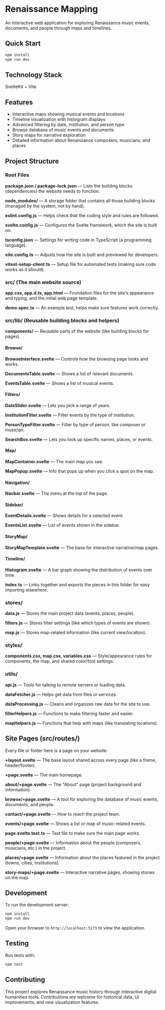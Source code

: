 # Renaissance Mapping

An interactive web application for exploring Renaissance music events, documents, and people through maps and timelines.

## Quick Start

```bash
npm install
npm run dev
```

## Technology Stack

SvelteKit + Vite

## Features

- Interactive maps showing musical events and locations
- Timeline visualization with histogram displays
- Advanced filtering by date, institution, and person type
- Browse database of music events and documents
- Story maps for narrative exploration
- Detailed information about Renaissance composers, musicians, and places

## Project Structure

### Root Files

**package.json / package-lock.json** — Lists the building blocks (dependencies) the website needs to function.

**node_modules/** — A storage folder that contains all those building blocks (managed by the system, not by hand).

**eslint.config.js** — Helps check that the coding style and rules are followed.

**svelte.config.js** — Configures the Svelte framework, which the site is built on.

**tsconfig.json** — Settings for writing code in TypeScript (a programming language).

**vite.config.ts** — Adjusts how the site is built and previewed for developers.

**vitest-setup-client.ts** — Setup file for automated tests (making sure code works as it should).

### src/ (The main website source)

**app.css, app.d.ts, app.html** — Foundation files for the site's appearance and typing, and the initial web page template.

**demo.spec.ts** — An example test, helps make sure features work correctly.

### src/lib/ (Reusable building blocks and helpers)

**components/** — Reusable parts of the website (like building blocks for pages).

#### Browse/
**BrowseInterface.svelte** — Controls how the browsing page looks and works.

**DocumentsTable.svelte** — Shows a list of relevant documents.

**EventsTable.svelte** — Shows a list of musical events.

#### Filters/
**DateSlider.svelte** — Lets you pick a range of years.

**InstitutionFilter.svelte** — Filter events by the type of institution.

**PersonTypeFilter.svelte** — Filter by type of person, like composer or musician.

**SearchBox.svelte** — Lets you look up specific names, places, or events.

#### Map/
**MapContainer.svelte** — The main map you see.

**MapPopup.svelte** — Info that pops up when you click a spot on the map.

#### Navigation/
**Navbar.svelte** — The menu at the top of the page.

#### Sidebar/
**EventDetails.svelte** — Shows details for a selected event.

**EventsList.svelte** — List of events shown in the sidebar.

#### StoryMap/
**StoryMapTemplate.svelte** — The base for interactive narrative/map pages.

#### Timeline/
**Histogram.svelte** — A bar graph showing the distribution of events over time.

**index.ts** — Links together and exports the pieces in this folder for easy importing elsewhere.

### stores/
**data.js** — Stores the main project data (events, places, people).

**filters.js** — Stores filter settings (like which types of events are shown).

**map.js** — Stores map-related information (like current view/location).

### styles/
**components.css, map.css, variables.css** — Style/appearance rules for components, the map, and shared color/font settings.

### utils/
**api.js** — Tools for talking to remote servers or loading data.

**dataFetcher.js** — Helps get data from files or services.

**dataProcessing.js** — Cleans and organizes raw data for the site to use.

**filterHelpers.js** — Functions to make filtering faster and easier.

**mapHelpers.js** — Functions that help with maps (like translating locations).

## Site Pages (src/routes/)

Every file or folder here is a page on your website:

**+layout.svelte** — The base layout shared across every page (like a frame, header/footer).

**+page.svelte** — The main homepage.

**about/+page.svelte** — The "About" page (project background and information).

**browse/+page.svelte** — A tool for exploring the database of music events, documents, and people.

**contact/+page.svelte** — How to reach the project team.

**events/+page.svelte** — Shows a list or map of music-related events.

**page.svelte.test.ts** — Test file to make sure the main page works.

**people/+page.svelte** — Information about the people (composers, musicians, etc.) in the project.

**places/+page.svelte** — Information about the places featured in the project (towns, cities, institutions).

**story-maps/+page.svelte** — Interactive narrative pages, showing stories on the map.

## Development

To run the development server:

```bash
npm install
npm run dev
```

Open your browser to `http://localhost:5173` to view the application.

## Testing

Run tests with:

```bash
npm test
```

## Contributing

This project explores Renaissance music history through interactive digital humanities tools. Contributions are welcome for historical data, UI improvements, and new visualization features.
